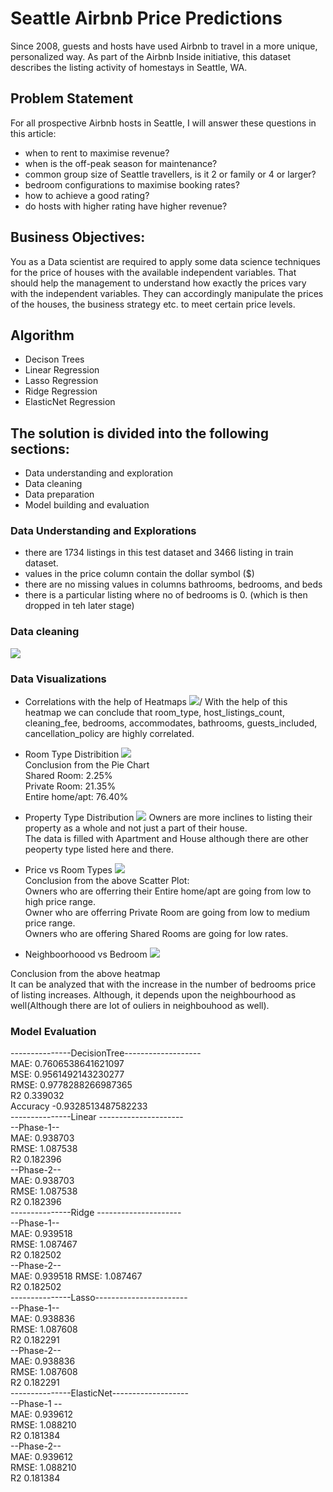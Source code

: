 # Seattle Airbnb Price Predictions
Since 2008, guests and hosts have used Airbnb to travel in a more unique, personalized way. As part of the Airbnb Inside initiative, this dataset describes the listing activity of homestays in Seattle, WA. 

## Problem Statement 
For all prospective Airbnb hosts in Seattle, I will answer these questions in this article:
- when to rent to maximise revenue?
- when is the off-peak season for maintenance?
- common group size of Seattle travellers, is it 2 or family or 4 or larger?
- bedroom configurations to maximise booking rates?
- how to achieve a good rating?
- do hosts with higher rating have higher revenue?


## Business Objectives:
You as a Data scientist are required to apply some data science techniques for the price of houses with the available independent variables. That should help the management to understand how exactly the prices vary with the independent variables. They can accordingly manipulate the prices of the houses, the business strategy etc. to meet certain price levels.

## Algorithm
- Decison Trees
- Linear Regression
- Lasso Regression
- Ridge Regression
- ElasticNet Regression

## The solution is divided into the following sections:
- Data understanding and exploration
- Data cleaning
- Data preparation
- Model building and evaluation

### Data Understanding and Explorations
- there are 1734 listings in this test dataset and 3466 listing in train dataset.
- values in the price column contain the dollar symbol ($)
- there are no missing values in columns bathrooms, bedrooms, and beds
- there is a particular listing where no of bedrooms is 0. (which is then dropped in teh later stage)

### Data cleaning
![](https://github.com/Shakzhaf/seattle_airbnb_price_predictions/blob/main/Content/cleaning.JPG)

### Data Visualizations
- Correlations with the help of Heatmaps 
![](https://github.com/Shakzhaf/seattle_airbnb_price_predictions/blob/main/Content/Heatmap.JPG)/
With the help of this heatmap we can conclude that room_type, host_listings_count, cleaning_fee, bedrooms, accommodates, bathrooms, guests_included, cancellation_policy are highly correlated.

- Room Type Distribition
![](https://github.com/Shakzhaf/seattle_airbnb_price_predictions/blob/main/Content/piechart.JPG)    
Conclusion from the Pie Chart     
Shared Room: 2.25%      
Private Room: 21.35%   
Entire home/apt: 76.40%  

- Property Type Distribution
![](https://github.com/Shakzhaf/seattle_airbnb_price_predictions/blob/main/Content/no_vs_property_type.JPG)
Owners are more inclines to listing their property as a whole and not just a part of their house.  
The data is filled with Apartment and House although there are other peoperty type listed here and there.  

- Price vs Room Types
![](https://github.com/Shakzhaf/seattle_airbnb_price_predictions/blob/main/Content/price_vs_room_type.JPG)  
Conclusion from the above Scatter Plot:  
Owners who are offerring their Entire home/apt are going from low to high price range.   
Owner who are offerring Private Room are going from low to medium price range.   
Owners who are offering Shared Rooms are going for low rates.  

- Neighboorhoood vs Bedroom 
![](https://github.com/Shakzhaf/seattle_airbnb_price_predictions/blob/main/Content/neighbourhood_vs_bedrooms.JPG)

Conclusion from the above heatmap  
It can be analyzed that with the increase in the number of bedrooms price of listing increases. Although, it depends upon the neighbourhood as well(Although there are lot of ouliers in neighbouhood as well).  

### Model Evaluation 

---------------DecisionTree-------------------  
MAE: 0.7606538641621097  
MSE: 0.9561492143230277  
RMSE: 0.9778288266987365  
R2 0.339032  
Accuracy -0.9328513487582233  
---------------Linear ---------------------  
--Phase-1--   
MAE: 0.938703  
RMSE: 1.087538  
R2 0.182396  
--Phase-2--  
MAE: 0.938703  
RMSE: 1.087538  
R2 0.182396   
---------------Ridge ---------------------   
--Phase-1--   
MAE: 0.939518  
RMSE: 1.087467  
R2 0.182502   
--Phase-2--   
MAE: 0.939518
RMSE: 1.087467   
R2 0.182502  
---------------Lasso-----------------------   
--Phase-1--  
MAE: 0.938836  
RMSE: 1.087608   
R2 0.182291  
--Phase-2--   
MAE: 0.938836   
RMSE: 1.087608  
R2 0.182291   
---------------ElasticNet-------------------   
--Phase-1 --  
MAE: 0.939612  
RMSE: 1.088210  
R2 0.181384  
--Phase-2--  
MAE: 0.939612  
RMSE: 1.088210   
R2 0.181384  
